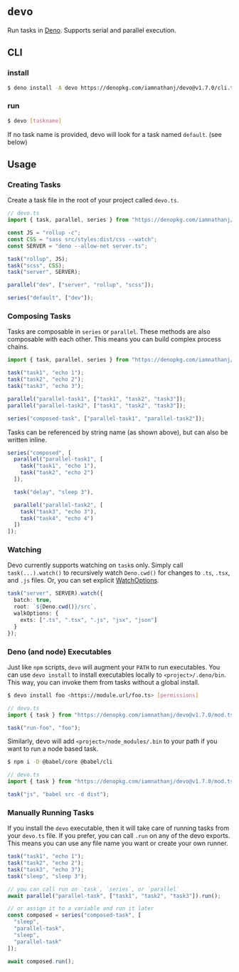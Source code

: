# `devo`

Run tasks in [Deno]. Supports serial and parallel execution.

## CLI

### install

```sh
$ deno install -A devo https://denopkg.com/iamnathanj/devo@v1.7.0/cli.ts
```

### run
```sh
$ devo [taskname]
```

If no task name is provided, devo will look for a task named `default`. (see below)

## Usage

### Creating Tasks

Create a task file in the root of your project called `devo.ts`.

```ts
// devo.ts
import { task, parallel, series } from "https://denopkg.com/iamnathanj/devo@v1.7.0/mod.ts";

const JS = "rollup -c";
const CSS = "sass src/styles:dist/css --watch";
const SERVER = "deno --allow-net server.ts";

task("rollup", JS);
task("scss", CSS);
task("server", SERVER);

parallel("dev", ["server", "rollup", "scss"]);

series("default", ["dev"]);
```

### Composing Tasks

Tasks are composable in `series` or `parallel`. These methods are also composable with each other. This means you can build complex process chains.

```ts
import { task, parallel, series } from "https://denopkg.com/iamnathanj/devo@v1.7.0/mod.ts";

task("task1", "echo 1");
task("task2", "echo 2");
task("task3", "echo 3");

parallel("parallel-task1", ["task1", "task2", "task3"]);
parallel("parallel-task2", ["task1", "task2", "task3"]);

series("composed-task", ["parallel-task1", "parallel-task2"]);
```

Tasks can be referenced by string name (as shown above), but can also be written inline.

```ts
series("composed", [
  parallel("parallel-task1", [
    task("task1", "echo 1"),
    task("task2", "echo 2")
  ]),

  task("delay", "sleep 3"),

  parallel("parallel-task2", [
    task("task3", "echo 3"),
    task("task4", "echo 4")
  ])
]);
```

### Watching

Devo currently supports watching on `task`s only. Simply call `task(...).watch()` to recursively watch `Deno.cwd()` for changes to `.ts`, `.tsx`, and `.js` files.
Or, you can set explicit [WatchOptions].

```ts
task("server", SERVER).watch({
  batch: true,
  root: `${Deno.cwd()}/src`,
  walkOptions: {
    exts: [".ts", ".tsx", ".js", "jsx", "json"]
  }
});
```

### Deno (and node) Executables

Just like `npm` scripts, `devo` will augment your `PATH` to run executables. You can use `devo install` to install executables locally to `<project>/.deno/bin`. This way, you can invoke them from tasks without a global install.

```sh
$ devo install foo <https://module.url/foo.ts> [permissions]
```

```ts
// devo.ts
import { task } from "https://denopkg.com/iamnathanj/devo@v1.7.0/mod.ts";

task("run-foo", "foo");
```

Similarly, devo will add `<project>/node_modules/.bin` to your path if you want to run a node based task.

```sh
$ npm i -D @babel/core @babel/cli
```

```ts
// devo.ts
import { task } from "https://denopkg.com/iamnathanj/devo@v1.7.0/mod.ts";

task("js", "babel src -d dist");
```

### Manually Running Tasks

If you install the `devo` executable, then it will take care of running tasks from your `devo.ts` file. If you prefer, you can call `.run` on any of the devo exports. This means you can use any file name you want or create your own runner.

```ts
task("task1", "echo 1");
task("task2", "echo 2");
task("task3", "echo 3");
task("sleep", "sleep 3");

// you can call run on `task`, `series`, or `parallel`
await parallel("parallel-task", ["task1", "task2", "task3"]).run();

// or assign it to a variable and run it later
const composed = series("composed-task", [
  "sleep",
  "parallel-task",
  "sleep",
  "parallel-task"
]);

await composed.run();
```

[Deno]: https://deno.land/
[WatchOptions]: https://github.com/iAmNathanJ/fs-poll#options
[fs-poll]: https://github.com/iAmNathanJ/fs-poll
